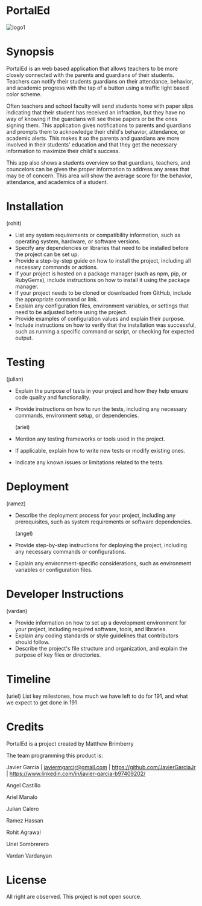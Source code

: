 # PortalEd
![logo1](https://user-images.githubusercontent.com/76506163/236370824-e533a022-758c-47d0-b1a6-6d896571e8d2.png)

# Synopsis

PortalEd is an web based application that allows teachers to be more closely connected with the parents and guardians of their students. Teachers can notify their students guardians on their attendance, behavior, and academic progress with the tap of a button using a traffic light based color scheme. 

Often teachers and school faculty will send students home with paper slips indicating that their student has received an infraction, but they have no way of knowing if the guardians will see these papers or be the ones signing them. This application gives notifications to parents and guardians and prompts them to acknowledge their child's behavior, attendance, or academic alerts. This makes it so the parents and guardians are more involved in their students' education and that they get the necessary information to maximize their child's success.

This app also shows a students overview so that guardians, teachers, and councelors can be given the proper information to address any areas that may be of concern. This area will show the average score for the behavior, attendance, and academics of a student.

# Installation
  
  (rohit)
- List any system requirements or compatibility information, such as operating system, hardware, or software versions.
- Specify any dependencies or libraries that need to be installed before the project can be set up.
- Provide a step-by-step guide on how to install the project, including all necessary commands or actions.
- If your project is hosted on a package manager (such as npm, pip, or RubyGems), include instructions on how to install it using the package manager.
- If your project needs to be cloned or downloaded from GitHub, include the appropriate command or link.
- Explain any configuration files, environment variables, or settings that need to be adjusted before using the project.
- Provide examples of configuration values and explain their purpose.
- Include instructions on how to verify that the installation was successful, such as running a specific command or script, or checking for expected output.

# Testing
  
  (julian)
- Explain the purpose of tests in your project and how they help ensure code quality and functionality.
- Provide instructions on how to run the tests, including any necessary commands, environment setup, or dependencies.


  (ariel)
- Mention any testing frameworks or tools used in the project.
- If applicable, explain how to write new tests or modify existing ones.
- Indicate any known issues or limitations related to the tests.

# Deployment
  
  (ramez)
- Describe the deployment process for your project, including any prerequisites, such as system requirements or software dependencies.

  (angel)
- Provide step-by-step instructions for deploying the project, including any necessary commands or configurations.
- Explain any environment-specific considerations, such as environment variables or configuration files.

# Developer Instructions

  (vardan)
- Provide information on how to set up a development environment for your project, including required software, tools, and libraries.
- Explain any coding standards or style guidelines that contributors should follow.
- Describe the project's file structure and organization, and explain the purpose of key files or directories.

# Timeline

(uriel)
List key milestones, how much we have left to do for 191, and what we expect to get done in 191

# Credits
PortalEd is a project created by Matthew Brimberry

The team programming this product is:

Javier Garcia | javiermgarcjr@gmail.com | https://github.com/JavierGarciaJr | https://www.linkedin.com/in/javier-garcia-b97409202/

Angel Castillo

Ariel Manalo

Julian Calero

Ramez Hassan

Rohit Agrawal

Uriel Sombrerero

Vardan Vardanyan

# License

All right are observed. This project is not open source.


